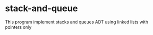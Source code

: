 # stack-and-queue

This program implement stacks and queues ADT using linked lists with pointers only

